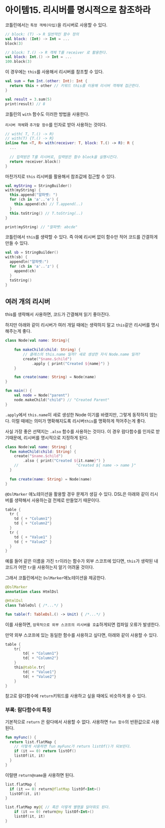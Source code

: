 # 아이템15. 리시버를 명시적으로 참조하라

코틀린에서는 `특정 객체(타입)`을 리시버로 사용할 수 있다.

```kotlin
// block: (T) -> R 일반적인 함수 정의
val block: (Int) -> Int = ...
block(3)

// block: T.() -> R 객체 T를 receiver 로 활용한다.
val block: Int.() -> Int = ...
100.block(3)
```

이 경우에는 `this`를 사용해서 리시버를 참조할 수 있다.

```kotlin
val sum = fun Int.(other: Int): Int {
  return this + other // 키워드 this를 이용해 리시버 객체에 접근한다.
}

val result = 3.sum(5)
print(result) // 8
```

코틀린의 `with` 함수도 이러한 방법을 사용한다.

`리시버 객체`와 `추가할 함수`를 인자로 받아 사용하는 것이다.

```kotlin
// with( T, T.() -> R)
// with(T) {T.() -> R}
inline fun <T, R> with(receiver: T, block: T.() -> R): R {
  ...
  
  // 입력받은 T를 리시버로, 입력받은 함수 block을 실행시킨다.
  return receiver.block()
}
```

마찬가지로 `this` 리시버를 활용해서 참조값에 접근할 수 있다.

```kotlin
val myString = StringBuilder()
with(myString) {
  this.append("알파벳: ")
  for (ch in 'a'..'e') {
    this.append(ch) // T.append(..)
  }
  this.toString() // T.toString(..)
}

print(myString) // "알파벳: abcde"
```

코틀린에서 `this`를 생략할 수 있다. 즉 아예 리시버 없이 함수만 적어 코드를 간결하게 만들 수 있다.

```kotlin
val sb = StringBuilder()
with(sb) {
  appendln("알파벳:")
  for (ch in 'a'..'z') {
    append(ch)
  }
  toString()
}
```

## 여러 개의 리시버

this를 생략해서 사용하면, 코드가 간결해져 읽기 좋아진다.

하지만 아래와 같이 리시버가 여러 개일 때에는 생략하지 말고 `this`같은 리시버를 명시해주는게 좋다.

```kotlin
class Node(val name: String){
    
    fun makeChild(child: String) {
        // 클래스의 this.name 일까? 새로 생성한 자식 Node.name 일까?
        create("$name.$child")
            .apply { print("Created ${name}") }
    }

    fun create(name: String) = Node(name)
}

fun main() {
    val node = Node("parent")
    node.makeChild("child") // "Created Parent"
}
```

`.apply`에서 `this.name`이 새로 생성한 Node 이기를 바랬지만, 그렇게 동작하지 않는다. 이럴 때에는 의미가 명확해지도록 리시버`this`를 명확하게 적어주는게 좋다.

사실 가장 좋은 선택지는 `.also` 함수를 사용하는 것이다.
이 경우 람다함수를 인자로 받기때문에, 리시버를 명시적으로 지정하게 된다.

```kotlin
class Node(val name: String) {
  fun makeChild(child: String) {
    create("$name.$child")
    	.also { print("Created ${it.name}") }
    //							"Created ${ name -> name }"
  }
  
  fun create(name: String) = Node(name)
}
```

`@DslMarker` 애노테이션을 활용할 경우 문제가 생길 수 있다. DSL은 아래와 같이 리시버를 생략해서 사용하는걸 전제로 만들었기 때문이다.

```kotlin
table {
  tr {
    td { + "Column1"}
    td { + "Column2"}
  }
  tr {
    td { + "Value1" }
    td { + "Value2" }
  }
}
```

예를 들어 같은 이름을 가진 `tr`이라는 함수가 외부 스코프에 있다면, `this`가 생략된 내 코드가 어떤 `tr`을 사용하는지 알기 어려울 것이다.

그래서 코틀린에서는 `DslMarker`애노테이션을 제공한다.

```kotlin
@DslMarker
annotation class HtmlDsl
```

```kotlin
@HtmlDsl
class TableDsl { /*...*/ }

fun table(f: TableDsl.() -> Unit) { /*...*/ }
```

이를 사용하면, `암묵적으로 외부 스코프의 리시버를 호출`하게되면 컴파일 오류가 발생한다.

만약 외부 스코프에 있는 동일한 함수를 사용하고 싶다면, 아래와 같이 사용할 수 있다.

```kotlin
table {
    tr{
        td{ + "Column1"}
        td{ + "Column2"}
    }
    this@table.tr{
        td{ + "Value1"}
        td{ + "Value2"}
    }
}
```

참고로 람다함수에 `return`키워드를 사용하고 싶을 때에도 비슷하게 쓸 수 있다.

### 부록: 람다함수의 특징

기본적으로 `return` 은 람다에서 사용할 수 없다. 사용하면 `fun 함수`의 반환값으로 사용된다.

```kotlin
fun myFunc() {
  return list.flatMap {
    // 이렇게 사용하면 fun myFunc가 return listOf()가 되보린다.
    if (it == 0) return listOf()
    listOf(it, it)
  }
}
```

이럴땐 `return@name`을 사용하면 된다.

```kotlin
list.flatMap {
  if (it == 0) return@flatMap listOf<Int>()
  listOf(it, it)
}

list.flatMap my@{ // 혹은 이렇게 별명을 달아줘도 된다.
    if (it == 0) return@my listOf<Int>()
    listOf(it, it)
}
```

